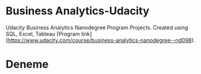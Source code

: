 # Business Analytics-Udacity
Udacity Business Analytics Nanodegree Program Projects. Created using SQL, Excel, Tableau
[Program link] (https://www.udacity.com/course/business-analytics-nanodegree--nd098).
# Deneme
